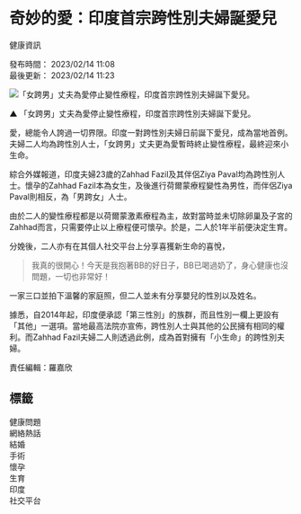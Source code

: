 # 奇妙的愛：印度首宗跨性別夫婦誕愛兒

健康資訊

發布時間： 2023/02/14 11:08  
最後更新： 2023/02/14 11:23  

![「女跨男」丈夫為愛停止變性療程，印度首宗跨性別夫婦誕下愛兒。](https://static04.hket.com/res/v3/image/content/3460000/3460948/TransParent_thumb_20230214_sy_1024.jpg)

▲ 「女跨男」丈夫為愛停止變性療程，印度首宗跨性別夫婦誕下愛兒。

愛，總能令人誇過一切界限。印度一對跨性別夫婦日前誕下愛兒，成為當地首例。夫婦二人均為跨性別人士，「女跨男」丈夫更為愛暫時終止變性療程，最終迎來小生命。

綜合外媒報道，印度夫婦23歲的Zahhad Fazil及其伴侶Ziya Paval均為跨性別人士。懷孕的Zahhad Fazil本為女生，及後進行荷爾蒙療程變性為男性，而伴侶Ziya Paval則相反，為「男跨女」人士。

由於二人的變性療程都是以荷爾蒙激素療程為主，故對當時並未切除卵巢及子宮的Zahhad而言，只需要停止以上療程便可懷孕。於是，二人於1年半前便決定生育。

分娩後，二人亦有在其個人社交平台上分享喜獲新生命的喜悅，

> 我真的很開心！今天是我抱著BB的好日子，BB已喝過奶了，身心健康也沒問題，一切也非常好！

一家三口並拍下溫馨的家庭照，但二人並未有分享嬰兒的性別以及姓名。

據悉，自2014年起，印度便承認「第三性別」的族群，而且性別一欄上更設有「其他」一選項。當地最高法院亦宣佈，跨性別人士與其他的公民擁有相同的權利。而Zahhad Fazil夫婦二人則透過此例，成為首對擁有「小生命」的跨性別夫婦。

責任編輯：羅嘉欣

## 標籤
健康問題  
網絡熱話  
結婚  
手術  
懷孕  
生育  
印度  
社交平台  